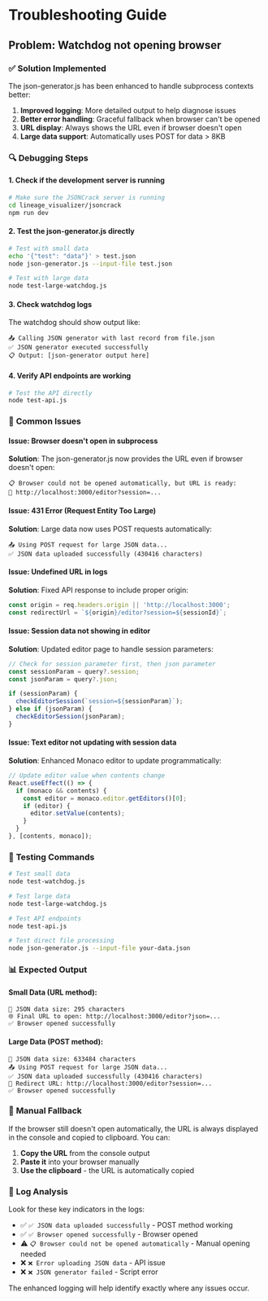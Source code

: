 # Troubleshooting Guide

## Problem: Watchdog not opening browser

### ✅ **Solution Implemented**

The json-generator.js has been enhanced to handle subprocess contexts better:

1. **Improved logging**: More detailed output to help diagnose issues
2. **Better error handling**: Graceful fallback when browser can't be opened
3. **URL display**: Always shows the URL even if browser doesn't open
4. **Large data support**: Automatically uses POST for data > 8KB

### 🔍 **Debugging Steps**

#### 1. Check if the development server is running
```bash
# Make sure the JSONCrack server is running
cd lineage_visualizer/jsoncrack
npm run dev
```

#### 2. Test the json-generator.js directly
```bash
# Test with small data
echo '{"test": "data"}' > test.json
node json-generator.js --input-file test.json

# Test with large data
node test-large-watchdog.js
```

#### 3. Check watchdog logs
The watchdog should show output like:
```
📤 Calling JSON generator with last record from file.json
✅ JSON generator executed successfully
📋 Output: [json-generator output here]
```

#### 4. Verify API endpoints are working
```bash
# Test the API directly
node test-api.js
```

### 🐛 **Common Issues**

#### Issue: Browser doesn't open in subprocess
**Solution**: The json-generator.js now provides the URL even if browser doesn't open:
```
📋 Browser could not be opened automatically, but URL is ready:
🔗 http://localhost:3000/editor?session=...
```

#### Issue: 431 Error (Request Entity Too Large)
**Solution**: Large data now uses POST requests automatically:
```
📤 Using POST request for large JSON data...
✅ JSON data uploaded successfully (430416 characters)
```

#### Issue: Undefined URL in logs
**Solution**: Fixed API response to include proper origin:
```javascript
const origin = req.headers.origin || 'http://localhost:3000';
const redirectUrl = `${origin}/editor?session=${sessionId}`;
```

#### Issue: Session data not showing in editor
**Solution**: Updated editor page to handle session parameters:
```javascript
// Check for session parameter first, then json parameter
const sessionParam = query?.session;
const jsonParam = query?.json;

if (sessionParam) {
  checkEditorSession(`session=${sessionParam}`);
} else if (jsonParam) {
  checkEditorSession(jsonParam);
}
```

#### Issue: Text editor not updating with session data
**Solution**: Enhanced Monaco editor to update programmatically:
```javascript
// Update editor value when contents change
React.useEffect(() => {
  if (monaco && contents) {
    const editor = monaco.editor.getEditors()[0];
    if (editor) {
      editor.setValue(contents);
    }
  }
}, [contents, monaco]);
```

### 🧪 **Testing Commands**

```bash
# Test small data
node test-watchdog.js

# Test large data  
node test-large-watchdog.js

# Test API endpoints
node test-api.js

# Test direct file processing
node json-generator.js --input-file your-data.json
```

### 📊 **Expected Output**

#### Small Data (URL method):
```
📄 JSON data size: 295 characters
🌐 Final URL to open: http://localhost:3000/editor?json=...
✅ Browser opened successfully
```

#### Large Data (POST method):
```
📄 JSON data size: 633484 characters
📤 Using POST request for large JSON data...
✅ JSON data uploaded successfully (430416 characters)
🔗 Redirect URL: http://localhost:3000/editor?session=...
✅ Browser opened successfully
```

### 🔧 **Manual Fallback**

If the browser still doesn't open automatically, the URL is always displayed in the console and copied to clipboard. You can:

1. **Copy the URL** from the console output
2. **Paste it** into your browser manually
3. **Use the clipboard** - the URL is automatically copied

### 📝 **Log Analysis**

Look for these key indicators in the logs:

- ✅ `✅ JSON data uploaded successfully` - POST method working
- ✅ `✅ Browser opened successfully` - Browser opened
- ⚠️ `📋 Browser could not be opened automatically` - Manual opening needed
- ❌ `❌ Error uploading JSON data` - API issue
- ❌ `❌ JSON generator failed` - Script error

The enhanced logging will help identify exactly where any issues occur. 